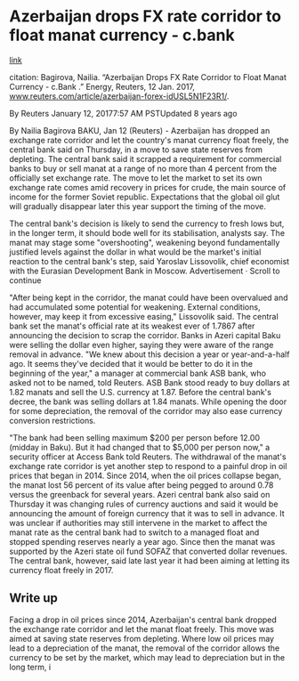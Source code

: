 # Azerbaijan drops FX rate corridor to float manat currency - c.bank

[link](https://www.reuters.com/article/business/energy/azerbaijan-drops-fx-rate-corridor-to-float-manat-currency-cbank-idUSL5N1F23R1/)

citation:
Bagirova, Nailia. “Azerbaijan Drops FX Rate Corridor to Float Manat Currency - c.Bank .” Energy, Reuters, 12 Jan. 2017, www.reuters.com/article/azerbaijan-forex-idUSL5N1F23R1/. 

By Reuters
January 12, 20177:57 AM PSTUpdated 8 years ago


By Nailia Bagirova
BAKU, Jan 12 (Reuters) - Azerbaijan has dropped an exchange rate corridor and let the country's manat currency float freely, the central bank said on Thursday, in a move to save state reserves from depleting.
The central bank said it scrapped a requirement for commercial banks to buy or sell manat at a range of no more than 4 percent from the officially set exchange rate.
The move to let the market to set its own exchange rate comes amid recovery in prices for crude, the main source of income for the former Soviet republic. Expectations that the global oil glut will gradually disappear later this year support the timing of the move.

The central bank's decision is likely to send the currency to fresh lows but, in the longer term, it should bode well for its stabilisation, analysts say.
The manat may stage some "overshooting", weakening beyond fundamentally justified levels against the dollar in what would be the market's initial reaction to the central bank's step, said Yaroslav Lissovolik, chief economist with the Eurasian Development Bank in Moscow.
Advertisement · Scroll to continue


"After being kept in the corridor, the manat could have been overvalued and had accumulated some potential for weakening. External conditions, however, may keep it from excessive easing," Lissovolik said.
The central bank set the manat's official rate at its weakest ever of 1.7867 after announcing the decision to scrap the corridor. Banks in Azeri capital Baku were selling the dollar even higher, saying they were aware of the range removal in advance.
"We knew about this decision a year or year-and-a-half ago. It seems they've decided that it would be better to do it in the beginning of the year," a manager at commercial bank ASB bank, who asked not to be named, told Reuters.
ASB Bank stood ready to buy dollars at 1.82 manats and sell the U.S. currency at 1.87. Before the central bank's decree, the bank was selling dollars at 1.84 manats.
While opening the door for some depreciation, the removal of the corridor may also ease currency conversion restrictions.

"The bank had been selling maximum $200 per person before 12.00 (midday in Baku). But it had changed that to $5,000 per person now," a security officer at Access Bank told Reuters.
The withdrawal of the manat's exchange rate corridor is yet another step to respond to a painful drop in oil prices that began in 2014.
Since 2014, when the oil prices collapse began, the manat lost 56 percent of its value after being pegged to around 0.78 versus the greenback for several years.
Azeri central bank also said on Thursday it was changing rules of currency auctions and said it would be announcing the amount of foreign currency that it was to sell in advance.
It was unclear if authorities may still intervene in the market to affect the manat rate as the central bank had to switch to a managed float and stopped spending reserves nearly a year ago. Since then the manat was supported by the Azeri state oil fund SOFAZ that converted dollar revenues.
The central bank, however, said late last year it had been aiming at letting its currency float freely in 2017.


## Write up
Facing a drop in oil prices since 2014, Azerbaijan's central bank dropped the exchange rate corridor and let the manat float freely. This move was aimed at saving state reserves from depleting. Where low oil prices may lead to a depreciation of the manat, the removal of the corridor allows the currency to be set by the market, which may lead to depreciation but in the long term, i
